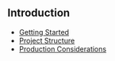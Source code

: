 ## Introduction

* [Getting Started](getting-started.md)
* [Project Structure](project-structure.md)
* [Production Considerations](production-considerations.md)